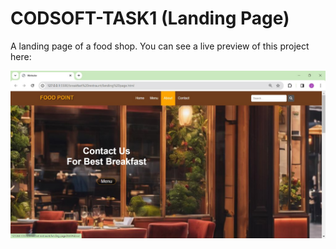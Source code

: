 # CODSOFT-TASK1 (Landing Page)

A landing page of a food shop. You can see a live preview of this project here:


![Landing Page Preview](Preview.jpeg)


